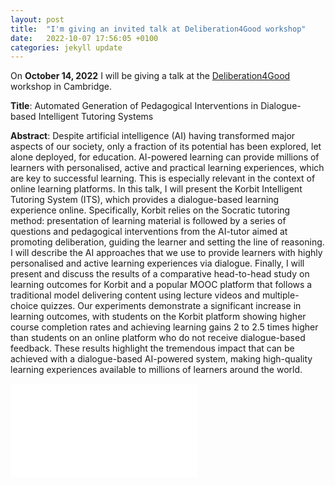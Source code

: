 ```yaml
---
layout: post
title:  "I'm giving an invited talk at Deliberation4Good workshop"
date:   2022-10-07 17:56:05 +0100
categories: jekyll update
---
```


On **October 14, 2022** I will be giving a talk at the [Deliberation4Good](https://www.delibot.xyz/deliberation4good/) workshop in Cambridge.

**Title**: Automated Generation of Pedagogical Interventions in Dialogue-based Intelligent Tutoring Systems
 
**Abstract**: 
Despite artificial intelligence (AI) having transformed major aspects of our society, only a fraction of its potential has been explored, let alone deployed, for education. 
AI-powered learning can provide millions of learners with personalised, active and practical learning experiences, which are key to successful learning. 
This is especially relevant in the context of online learning platforms. 
In this talk, I will present the Korbit Intelligent Tutoring System (ITS), which provides a dialogue-based learning experience online. 
Specifically, Korbit relies on the Socratic tutoring method: presentation of learning material is followed by a series of questions and pedagogical interventions from the AI-tutor aimed at promoting deliberation, guiding the learner and setting the line of reasoning. 
I will describe the AI approaches that we use to provide learners with highly personalised and active learning experiences via dialogue. 
Finally, I will present and discuss the results of a comparative head-to-head study on learning outcomes for Korbit and a popular MOOC platform that follows a traditional model delivering content using lecture videos and multiple-choice quizzes. 
Our experiments demonstrate a significant increase in learning outcomes, with students on the Korbit platform showing higher course completion rates and achieving learning gains 2 to 2.5 times higher than students on an online platform who do not receive dialogue-based feedback. 
These results highlight the tremendous impact that can be achieved with a dialogue-based AI-powered system, making high-quality learning experiences available to millions of learners around the world.

![Korbit](/docs/assets/images/visual.pdf)
